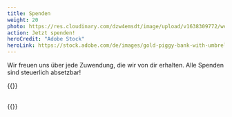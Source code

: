 ```yaml
---
title: Spenden
weight: 20
photo: https://res.cloudinary.com/dzw4emsdt/image/upload/v1638309772/website/AdobeStock_170808072_Konvertiert_Kopie_qqgydz.webp
action: Jetzt spenden!
heroCredit: "Adobe Stock"
heroLink: https://stock.adobe.com/de/images/gold-piggy-bank-with-umbrella-concept-for-finance-insurance-protection-safe-investment-or-banking/272268052?prev_url=detail
---
```


Wir freuen uns über jede Zuwendung, die wir von dir erhalten. Alle Spenden sind steuerlich absetzbar!

<!--more-->
{{<rawhtml>}}
    <div id="wrapper" class="wrapper">
            <div id="twinglediv" style="margin-top: 0px;">
              <!-- twingle -->
            <script type="text/plain" data-cookie-consent="strictly-necessary">
              (function() {
                var u="https://spenden.twingle.de/embed/raum-fur-naturliches-lernen-e-v/burgschaften/tw6063b58030413/widget";
                var id = '_' + Math.random().toString(36).substr(2, 9);
                var d=document, g=d.createElement('script'), s=d.getElementsByTagName('script')[0];
                g.type='text/javascript'; g.async=true; g.defer=true; g.src=u+'/'+id; s.parentNode.insertBefore(g,s);
                var here=d.getElementById('twinglediv')
                var e=d.createElement('div');
                e.id = 'twingle-public-embed-' + id;
                here.parentNode.insertBefore(e,here);
              })();
            </script>
            <!-- twingle -->          
          </div>
    </div>
{{</rawhtml>}}
